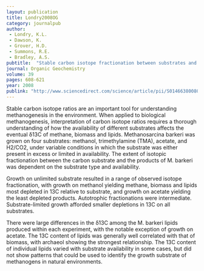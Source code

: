 ```yaml
---
layout: publication
title: Londry2008OG
category: journalpub
author: 
 - Londry, K.L. 
 - Dawson, K. 
 - Grover, H.D.  
 - Summons, R.E. 
 - Bradley, A.S. 
pubtitle:  "Stable carbon isotope fractionation between substrates and products of Methanosarcina barkeri"
journal: Organic Geochemistry 
volume: 39 
pages: 608-621 
year: 2008
publink: "http://www.sciencedirect.com/science/article/pii/S0146638008000764"
---
```

Stable carbon isotope ratios are an important tool for understanding methanogenesis in the environment. When applied to biological methanogenesis, interpretation of carbon isotope ratios requires a thorough understanding of how the availability of different substrates affects the eventual δ13C of methane, biomass and lipids. Methanosarcina barkeri was grown on four substrates: methanol, trimethylamine (TMA), acetate, and H2/CO2, under variable conditions in which the substrate was either present in excess or limited in availability. The extent of isotopic fractionation between the carbon substrate and the products of M. barkeri was dependent on the substrate type and availability.

Growth on unlimited substrate resulted in a range of observed isotope fractionation, with growth on methanol yielding methane, biomass and lipids most depleted in 13C relative to substrate, and growth on acetate yielding the least depleted products. Autotrophic fractionations were intermediate. Substrate-limited growth afforded smaller depletions in 13C on all substrates.

There were large differences in the δ13C among the M. barkeri lipids produced within each experiment, with the notable exception of growth on acetate. The 13C content of lipids was generally well correlated with that of biomass, with archaeol showing the strongest relationship. The 13C content of individual lipids varied with substrate availability in some cases, but did not show patterns that could be used to identify the growth substrate of methanogens in natural environments.